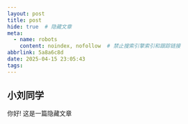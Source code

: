 ```yaml
---
layout: post
title: post
hide: true  # 隐藏文章
meta:
  - name: robots
    content: noindex, nofollow  # 禁止搜索引擎索引和跟踪链接
abbrlink: 5a8a6c8d
date: 2025-04-15 23:05:43
tags:
---
```


## 小刘同学

你好! 这是一篇隐藏文章
